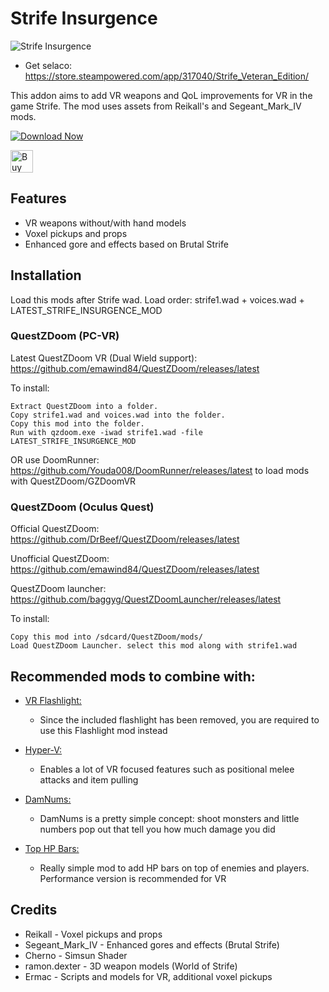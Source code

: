 # Strife Insurgence

![Strife Insurgence](https://i.imgur.com/hmXCRBj.jpeg)

- Get selaco: https://store.steampowered.com/app/317040/Strife_Veteran_Edition/

This addon aims to add VR weapons and QoL improvements for VR in the game Strife. The mod uses assets from Reikall's and Segeant_Mark_IV mods.

[![Download Now](https://raster.shields.io/github/downloads/iAmErmac/Strife-Insurgence/total)](https://github.com/iAmErmac/Strife-Insurgence/releases/latest)

[<img src="https://cdn.ko-fi.com/cdn/kofi2.png?v=2" height="36" alt="Buy me a Cofee!">](https://ko-fi.com/ermac)

## Features
* VR weapons without/with hand models
* Voxel pickups and props
* Enhanced gore and effects based on Brutal Strife

## Installation

Load this mods after Strife wad.
Load order: strife1.wad + voices.wad + LATEST_STRIFE_INSURGENCE_MOD

### QuestZDoom (PC-VR)

Latest QuestZDoom VR (Dual Wield support): https://github.com/emawind84/QuestZDoom/releases/latest

To install:

    Extract QuestZDoom into a folder.
    Copy strife1.wad and voices.wad into the folder.
    Copy this mod into the folder.
    Run with qzdoom.exe -iwad strife1.wad -file LATEST_STRIFE_INSURGENCE_MOD
  
OR use DoomRunner: https://github.com/Youda008/DoomRunner/releases/latest to load mods with QuestZDoom/GZDoomVR

### QuestZDoom (Oculus Quest)

Official QuestZDoom: https://github.com/DrBeef/QuestZDoom/releases/latest

Unofficial QuestZDoom: https://github.com/emawind84/QuestZDoom/releases/latest

QuestZDoom launcher: https://github.com/baggyg/QuestZDoomLauncher/releases/latest

To install:

    Copy this mod into /sdcard/QuestZDoom/mods/
    Load QuestZDoom Launcher. select this mod along with strife1.wad

## Recommended mods to combine with:

* [VR Flashlight:](https://github.com/iAmErmac/VR-Flashlight)
  - Since the included flashlight has been removed, you are required to use this Flashlight mod instead
  
* [Hyper-V:](https://github.com/iAmErmac/Hyper-V)
  - Enables a lot of VR focused features such as positional melee attacks and item pulling
  
* [DamNums:](https://forum.zdoom.org/viewtopic.php?t=55048)
  - DamNums is a pretty simple concept: shoot monsters and little numbers pop out that tell you how much damage you did
  
* [Top HP Bars:](https://forum.zdoom.org/viewtopic.php?t=55048)
  - Really simple mod to add HP bars on top of enemies and players. Performance version is recommended for VR

## Credits

* Reikall - Voxel pickups and props
* Segeant_Mark_IV - Enhanced gores and effects (Brutal Strife)
* Cherno - Simsun Shader
* ramon.dexter - 3D weapon models (World of Strife)
* Ermac - Scripts and models for VR, additional voxel pickups
